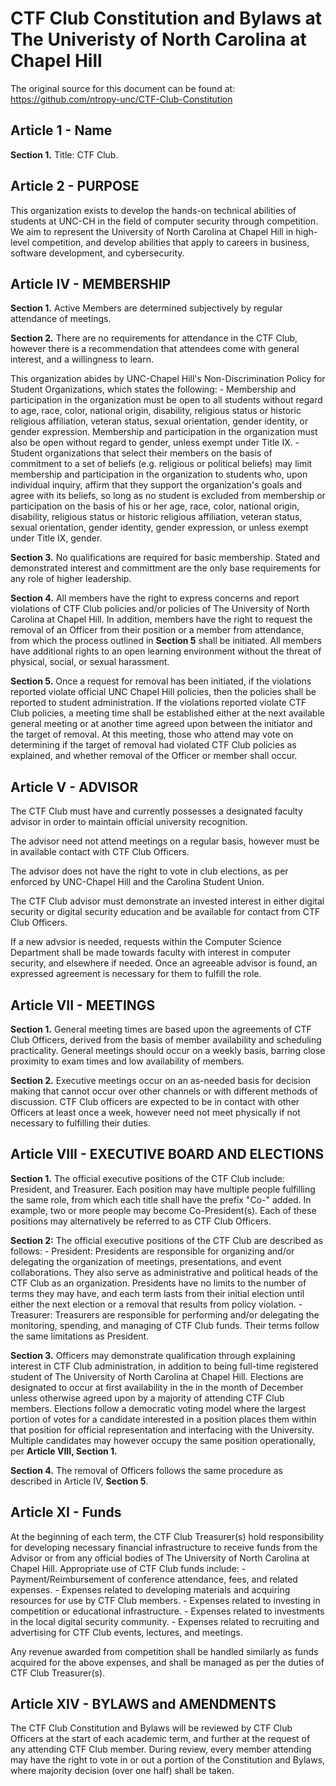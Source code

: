 # CTF Club Constitution and Bylaws at The Univeristy of North Carolina at Chapel Hill

The original source for this document can be found at: https://github.com/ntropy-unc/CTF-Club-Constitution

## Article 1 - Name
**Section 1.** Title: CTF Club.

## Article 2 - PURPOSE
This organization exists to develop the hands-on technical abilities of students at UNC-CH in the field of computer security through competition. We aim to represent the University of North Carolina at Chapel Hill in high-level competition, and develop abilities that apply to careers in business, software development, and cybersecurity.

## Article IV - MEMBERSHIP
**Section 1.** Active Members are determined subjectively by regular attendance of meetings.

**Section 2.** There are no requirements for attendance in the CTF Club, however there is a recommendation that attendees come with general interest, and a willingness to learn.  

This organization abides by UNC-Chapel Hill's Non-Discrimination Policy for Student Organizations, which states the following:
	- Membership and participation in the organization must be open to all students without regard to age, race, color, national origin, disability, religious status or historic religious affiliation, veteran status, sexual orientation, gender identity, or gender expression. Membership and participation in the organization must also be open without regard to gender, unless exempt under Title IX.
	- Student organizations that select their members on the basis of commitment to a set of beliefs (e.g. religious or political beliefs) may limit membership and participation in the organization to students who, upon individual inquiry, affirm that they support the organization's goals and agree with its beliefs, so long as no student is excluded from membership or participation on the basis of his or her age, race, color, national origin, disability, religious status or historic religious affiliation, veteran status, sexual orientation, gender identity, gender expression, or unless exempt under Title IX, gender.

**Section 3.** No qualifications are required for basic membership. Stated and demonstrated interest and committment are the only base requirements for any role of higher leadership.

**Section 4.** All members have the right to express concerns and report violations of CTF Club policies and/or policies of The University of North Carolina at Chapel Hill. In addition, members have the right to request the removal of an Officer from their position or a member from attendance, from which the process outlined in **Section 5** shall be initiated. All members have additional rights to an open learning environment without the threat of physical, social, or sexual harassment.

**Section 5.** Once a request for removal has been initiated, if the violations reported violate official UNC Chapel Hill policies, then the policies shall be reported to student administration. If the violations reported violate CTF Club policies, a meeting time shall be established either at the next available general meeting or at another time agreed upon between the initiator and the target of removal. At this meeting, those who attend may vote on determining if the target of removal had violated CTF Club policies as explained, and whether removal of the Officer or member shall occur.

## Article V - ADVISOR
The CTF Club must have and currently possesses a designated faculty advisor in order to maintain official university recognition.

The advisor need not attend meetings on a regular basis, however must be in available contact with CTF Club Officers.

The advisor does not have the right to vote in club elections, as per enforced by UNC-Chapel Hill and the Carolina Student Union.

The CTF Club advisor must demonstrate an invested interest in either digital security or digital security education and be available for contact from CTF Club Officers.

If a new advsior is needed, requests within the Computer Science Department shall be made towards faculty with interest in computer security,
and elsewhere if needed. Once an agreeable advisor is found, an expressed agreement is necessary for them to fulfill the role.

## Article VII - MEETINGS
**Section 1.** General meeting times are based upon the agreements of CTF Club Officers, derived from the basis of member availability and scheduling practicality. General meetings should occur on a weekly basis, barring close proximity to exam times and low availability of members.

**Section 2.** Executive meetings occur on an as-needed basis for decision making that cannot occur over other channels or with different methods of discussion. CTF Club officers are expected to be in contact with other Officers at least once a week, however need not meet physically if not necessary to fulfilling their duties.

## Article VIII - EXECUTIVE BOARD AND ELECTIONS
**Section 1.** The official executive positions of the CTF Club include: President, and Treasurer. Each position may have multiple people fulfilling the same role, from which each title shall have the prefix "Co-" added. In example, two or more people may become Co-President(s). Each of these positions may alternatively be referred to as CTF Club Officers.

**Section 2:** The official executive positions of the CTF Club are described as follows:
	- President: Presidents are responsible for organizing and/or delegating the organization of meetings, presentations, and event collaborations. They also serve as administrative and political heads of the CTF Club as an organization. Presidents have no limits to the number of terms they may have, and each term lasts from their initial election until either the next election or a removal that results from policy violation.
	- Treasurer: Treasurers are responsible for performing and/or delegating the monitoring, spending, and managing of CTF Club funds. Their terms follow the same limitations as President.

**Section 3.** Officers may demonstrate qualification through explaining interest in CTF Club administration, in addition to being full-time registered student of The University of North Carolina at Chapel Hill. Elections are designated to occur at first availability in the in the month of December unless otherwise agreed upon by a majority of attending CTF Club members. Elections follow a democratic voting model where the largest portion of votes for a candidate interested in a position places them within that position for official representation and interfacing with the University. Multiple candidates may however occupy the same position operationally, per **Article VIII, Section 1.**

**Section 4.** The removal of Officers follows the same procedure as described in  Article IV, **Section 5**.

## Article XI - Funds
At the beginning of each term, the CTF Club Treasurer(s) hold responsibility for developing necessary financial infrastructure to receive funds from the Advisor or from any official bodies of The University of North Carolina at Chapel Hill. Appropriate use of CTF Club funds include:
	- Payment/Reimbursement of conference attendance, fees, and related expenses.
	- Expenses related to developing materials and acquiring resources for use by CTF Club members.
	- Expenses related to investing in competition or educational infrastructure.
	- Expenses related to investments in the local digital security community.
	- Expenses related to recruiting and advertising for CTF Club events, lectures, and meetings.

Any revenue awarded from competition shall be handled similarly as funds acquired for the above expenses, and shall be managed as per the duties of CTF Club Treasurer(s).

## Article XIV - BYLAWS and AMENDMENTS
The CTF Club Constitution and Bylaws will be reviewed by CTF Club Officers at the start of each academic term, and further at the request of any attending CTF Club member. During review, every member attending may have the right to vote in or out a portion of the Constitution and Bylaws, where majority decision (over one half) shall be taken. 
